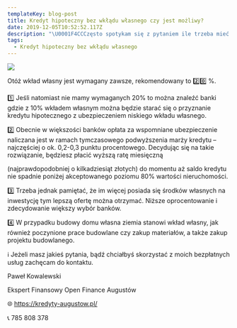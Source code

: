 ```yaml
---
templateKey: blog-post
title: Kredyt hipoteczny bez wkłądu własnego czy jest możliwy?
date: 2019-12-05T10:52:52.117Z
description: "\U0001F4CCCzęsto spotykam się z pytaniem ile trzeba mieć wkładu własnego przy zakupie mieszkania czy budowie domu.\nI czy w ogóle można bez❓"
tags:
  - Kredyt hipoteczny bez wkłądu własnego
---
```

![](/img/kredyt-bez-wkładu.png)

Otóż wkład własny jest wymagany zawsze, rekomendowany to 2️⃣0️⃣ %.



1️⃣ Jeśli natomiast nie mamy wymaganych 20% to można znaleźć banki gdzie z 10% wkładem własnym można będzie starać się o przyznanie kredytu hipotecznego z ubezpieczeniem niskiego wkładu własnego.



2️⃣ Obecnie w większości banków opłata za wspomniane ubezpieczenie naliczana jest w ramach tymczasowego podwyższenia marży kredytu – najczęściej o ok. 0,2-0,3 punktu procentowego. Decydując się na takie rozwiązanie, będziesz płacić wyższą ratę miesięczną

(najprawdopodobniej o kilkadziesiąt złotych) do momentu aż saldo kredytu nie spadnie poniżej akceptowanego poziomu 80% wartości nieruchomości.



3️⃣ Trzeba jednak pamiętać, że im więcej posiada się środków własnych na inwestycję tym lepszą ofertę można otrzymać. Niższe oprocentowanie i zdecydowanie większy wybór banków.



4️⃣ W przypadku budowy domu własna ziemia stanowi wkład własny, jak również poczynione prace budowlane czy zakup materiałów, a także zakup projektu budowlanego.





ℹ️ Jeżeli masz jakieś pytania, bądź chciałbyś skorzystać z moich bezpłatnych usług zachęcam do kontaktu.

Paweł Kowalewski

Ekspert Finansowy Open Finance Augustów

🌐 https://kredyty-augustow.pl/

📞 785 808 378
